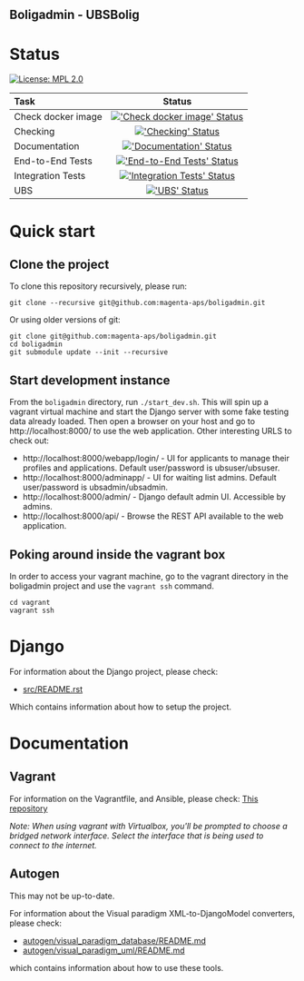 Boligadmin - UBSBolig
---------------------

# Status

[![License: MPL 2.0](https://img.shields.io/badge/License-MPL%202.0-brightgreen.svg)](https://opensource.org/licenses/MPL-2.0)

| Task | Status |
| :--- | :----: |
| Check docker image | [!['Check docker image' Status](http://ubsjenkins.atlas.magenta.dk/job/Check%20docker%20image/badge/icon)](http://ubsjenkins.atlas.magenta.dk/job/Check%20docker%20image/) |
| Checking           | [!['Checking' Status](http://ubsjenkins.atlas.magenta.dk/job/Checking/badge/icon)](http://ubsjenkins.atlas.magenta.dk/job/Checking/) |
| Documentation      | [!['Documentation' Status](http://ubsjenkins.atlas.magenta.dk/job/Documentation/badge/icon)](http://ubsjenkins.atlas.magenta.dk/job/Documentation/) |
| End-to-End Tests   | [!['End-to-End Tests' Status](http://ubsjenkins.atlas.magenta.dk/job/End-to-End%20Tests/badge/icon)](http://ubsjenkins.atlas.magenta.dk/job/End-to-End%20Tests/) |
| Integration Tests  | [!['Integration Tests' Status](http://ubsjenkins.atlas.magenta.dk/job/Integration%20Tests/badge/icon)](http://ubsjenkins.atlas.magenta.dk/job/Integration%20Tests/) |
| UBS                | [!['UBS' Status](http://ubsjenkins.atlas.magenta.dk/job/UBS/badge/icon)](http://ubsjenkins.atlas.magenta.dk/job/UBS/) |


# Quick start

## Clone the project

To clone this repository recursively, please run:

    git clone --recursive git@github.com:magenta-aps/boligadmin.git

Or using older versions of git:

    git clone git@github.com:magenta-aps/boligadmin.git
    cd boligadmin
    git submodule update --init --recursive


## Start development instance

From the `boligadmin` directory, run `./start_dev.sh`. This will spin up a vagrant virtual machine and start the Django server with some fake testing data already loaded. 
Then open a browser on your host and go to http://localhost:8000/ to use the web application.
Other interesting URLS to check out:

* http://localhost:8000/webapp/login/ - UI for applicants to manage their profiles and applications. Default user/password is ubsuser/ubsuser.
* http://localhost:8000/adminapp/ - UI for waiting list admins. Default user/password is ubsadmin/ubsadmin.
* http://localhost:8000/admin/ - Django default admin UI. Accessible by admins.
* http://localhost:8000/api/ - Browse the REST API available to the web application.


## Poking around inside the vagrant box

In order to access your vagrant machine, go to the vagrant directory in the boligadmin project and use the `vagrant ssh` command.
```
cd vagrant
vagrant ssh
```


# Django

For information about the Django project, please check:

* [src/README.rst](src/README.rst)

Which contains information about how to setup the project.


# Documentation


## Vagrant
For information on the Vagrantfile, and Ansible, please check:
[This repository](https://github.com/magenta-aps/vagrant-ansible-example)

*Note: When using vagrant with Virtualbox, you'll be prompted to choose a 
bridged network interface. Select the interface that is being used to connect
to the internet.*


## Autogen

This may not be up-to-date.

For information about the Visual paradigm XML-to-DjangoModel converters, please check:

* [autogen/visual_paradigm_database/README.md](autogen/visual_paradigm_database/README.md)
* [autogen/visual_paradigm_uml/README.md](autogen/visual_paradigm_uml/README.md)

which contains information about how to use these tools.
